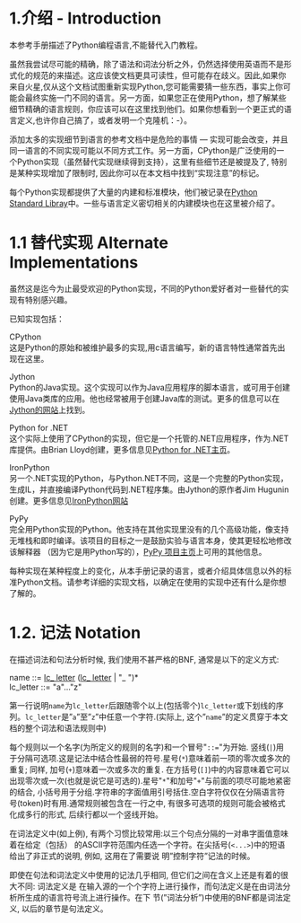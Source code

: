 # 1.介绍 - Introduction

本参考手册描述了Python编程语言,不能替代入门教程。

虽然我尝试尽可能的精确，除了语法和词法分析之外，仍然选择使用英语而不是形式化的规范的来描述。这应该使文档更具可读性，但可能存在歧义。因此,如果你来自火星,仅从这个文档试图重新实现Python,您可能需要猜一些东西，事实上你可能会最终实施一门不同的语言。另一方面，如果您正在使用Python，想了解某些细节精确的语言规则，你应该可以在这里找到他们。如果你想看到一个更正式的语言定义,也许你自己搞了，或者发明一个克隆机：-）。

添加太多的实现细节到语言的参考文档中是危险的事情 — 实现可能会改变，并且同一语言的不同实现可能以不同方式工作。另一方面，CPython是广泛使用的一个Python实现（虽然替代实现继续得到支持），这里有些细节还是被提及了, 特别是某种实现增加了限制时, 因此你可以在本文档中找到“实现注意”的标记。

每个Python实现都提供了大量的内建和标准模块，他们被记录在[Python Standard Libray](https://docs.python.org/3/library/index.html#library-index)中。一些与语言定义密切相关的内建模块也在这里被介绍了。

# 1.1 替代实现 Alternate Implementations #

虽然这是迄今为止最受欢迎的Python实现，不同的Python爱好者对一些替代的实现有特别感兴趣。

已知实现包括：


CPython  
这是Python的原始和被维护最多的实现,用c语言编写，新的语言特性通常首先出现在这里。


Jython  
Python的Java实现。这个实现可以作为Java应用程序的脚本语言，或可用于创建使用Java类库的应用。他也经常被用于创建Java库的测试。更多的信息可以在[Jython的网站](http://www.jython.org/)上找到。




Python for .NET  
这个实际上使用了CPython的实现，但它是一个托管的.NET应用程序，作为.NET库提供。由Brian Lloyd创建，更多信息见[Python for .NET主页](http://pythonnet.sourceforge.net/)。

IronPython  
另一个.NET实现的Python，与Python.NET不同，这是一个完整的Python实现，生成IL，并直接编译Python代码到.NET程序集。由Jython的原作者Jim Hugunin创建。更多信息见[IronPython网站](http://ironpython.net/)

PyPy  
完全用Python实现的Python。他支持在其他实现里没有的几个高级功能，像支持无堆栈和即时编译。该项目的目标之一是鼓励实验与语言本身，使其更轻松地修改该解释器 （因为它是用Python写的），[PyPy 项目主页](http://pypy.org/)上可用的其他信息。

每种实现在某种程度上的变化，从本手册记录的语言，或者介绍具体信息以外的标准Python文档。请参考详细的实现文档，以确定在使用的实现中还有什么是你想了解的。


# 1.2. 记法 Notation #

在描述词法和句法分析时候, 我们使用不甚严格的BNF, 通常是以下的定义方式:

name  ::=  [lc_ letter](https://docs.python.org/3/reference/introduction.html#grammar-token-lc_letter) ([lc_ letter](https://docs.python.org/3/reference/introduction.html#grammar-token-lc_letter) | "_ ")*  
lc_letter ::=  "a"..."z"

第一行说明`name`为`lc_letter`后跟随零个以上(包括零个)`lc_letter`或下划线的序列。`lc_letter`是”`a`”至”`z`”中任意一个字符.(实际上, 这个”`name`”的定义贯穿于本文档的整个词法和语法规则中)

每个规则以一个名字(为所定义的规则的名字)和一个冒号"`::=`"为开始. 竖线(`|`)用于分隔可选项.这是记法中结合性最弱的符号.星号(`*`)意味着前一项的零次或多次的重复; 同样, 加号(`+`)意味着一次或多次的重复. 在方括号(`[]`)中的内容意味着它可以出现零次或一次(也就是说它是可选的).星号"`*`"和加号"`+`"与前面的项尽可能地紧密的结合, 小括号用于分组.字符串的字面值用引号括住.空白字符仅仅在分隔语言符号(token)时有用.通常规则被包含在一行之中, 有很多可选项的规则可能会被格式化成多行的形式, 后续行都以一个竖线开始。

在词法定义中(如上例), 有两个习惯比较常用:以三个句点分隔的一对串字面值意味着在给定（包括） 的ASCII字符范围内任选一个字符。在尖括号(`<...>`)中的短语给出了非正式的说明, 例如, 这用在了需要说 明”控制字符”记法的时候。

即使在句法和词法定义中使用的记法几乎相同, 但它们之间在含义上还是有着的很大不同: 词法定义是 在输入源的一个个字符上进行操作，而句法定义是在由词法分析所生成的语言符号流上进行操作。在下 节(”词法分析”)中使用的BNF都是词法定义, 以后的章节是句法定义。
